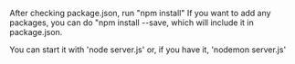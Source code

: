 After checking package.json, run "npm install"
If you want to add any packages, you can do "npm install <package> --save, which will include it in package.json.

You can start it with 'node server.js' or, if you have it, 'nodemon server.js'
